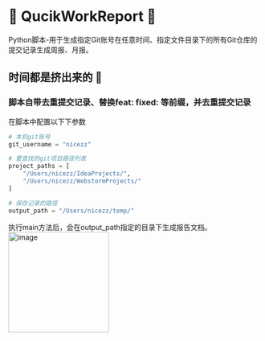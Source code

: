# 🚀  QucikWorkReport 🚀 
Python脚本-用于生成指定Git账号在任意时间、指定文件目录下的所有Git仓库的提交记录生成周报、月报。
## 时间都是挤出来的 🏃
### 脚本自带去重提交记录、替换feat: fixed: 等前缀，并去重提交记录
在脚本中配置以下下参数
````python
# 本机git账号
git_username = "nicezz"

# 要查找的git项目路径列表
project_paths = [
    "/Users/nicezz/IdeaProjects/",
    "/Users/nicezz/WebstormProjects/"
]

# 保存记录的路径
output_path = "/Users/nicezz/temp/"
````
执行main方法后，会在output_path指定的目录下生成报告文档。
<img width="200" alt="image" src="https://user-images.githubusercontent.com/22947965/227078731-ab4f526f-e343-4e0d-b6c7-e15f910fdee5.png">

